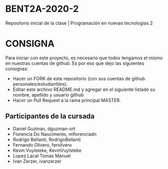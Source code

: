# BENT2A-2020-2
Repositorio inicial de la clase | Programación en nuevas tecnologías 2

# CONSIGNA

Para iniciar con este proyecto, es necesario que todos tengamos el mismo en nuestras cuentas de github. Es por eso que dejo las siguientes consignas:

- Hacer un FORK de este repositorio (con sus cuentas de github personales/estudiantiles).
- Editar este archivo README.md y agregar en el siguiente listado su nombre, apellido y usuario github
- Hacer un Pull Request a la rama principal MASTER.

## Participantes de la cursada
- Daniel Guzman, dguzman-ort
- Florencia Do Nascimento, mflorenciadn
- Rodrigo Bellanti, RodrigoBellanti
- Fernando Olivero, ferolivero
- Kevin Vuylsteke, KevinVuylsteke
- Lopez Lacal Tomas Manuel
- Ivan Zerzer, ivanzerzer
